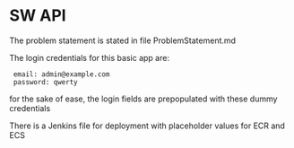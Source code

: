 # SW API

The problem statement is stated in file ProblemStatement.md

The login credentials for this basic app are:
```
 email: admin@example.com
 password: qwerty
```
for the sake of ease, the login fields are prepopulated with these dummy credentials

There is a Jenkins file for deployment with placeholder values for ECR and ECS